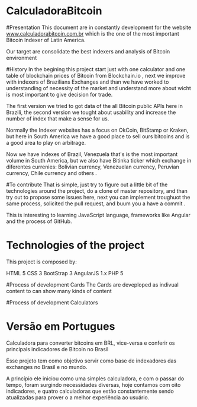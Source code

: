 # CalculadoraBitcoin

#Presentation
 This document are in constantly development for the website www.calculadorabitcoin.com.br which is the one of the most important Bitcoin Indexer of Latin America. 
 
Our target are consolidate the best indexers and analysis of Bitcoin environment 
 
#History 
 In the begining this project start just with one calculator and one table of blockchain prices of Bitcoin from Blockchain.io , next we improve with indexers of Brazilians Exchanges and than we have worked to understanding of necessity of the market and understand more about wicht is most important to give decision for trade.
 
 The first version we tried to got data of the all Bitcoin public APIs here in Brazili, the second version we tought about usability and increase the number of index that make a sense for us. 
 
 Normally the Indexer websites  has a focus on OkCoin, BitStamp or Kraken, but here in South America we have a good place to sell ours bitcoins and is a good area to play on arbitrage.
 
 Now we have indexes of Brazil, Venezuela that's is the most important volume in South America, but we also have Bitinka ticker which exchange in diferentes currenies: Bolivian currency, Venezuelan currency, Peruvian currency, Chile currency and others . 

#To contribute
That is simple, just try to figure out a little bit of the technologies around the project, do a clone of master repository, and than try out to propose some issues here, next you can implement troughuot the same process, solicited the pull request, and buum you a have a commit . 

This is interesting to learning JavaScript language, frameworks like Angular and the process of GitHub.

# Technologies of the project 

This project is composed by:

HTML 5 
CSS 3
BootStrap 3
AngularJS 1.x
PHP 5

#Process of development Cards
The Cards are deveploped as indivual content to can show many kinds of content

#Process of development Calculators



# Versão em Portugues
Calculadora para converter bitcoins em BRL, vice-versa e conferir os principais indicadores de Bitcoin no Brasil

Esse projeto tem como objetivo servir como base de indexadores das exchanges no Brasil e no mundo. 

A princípio ele iniciou como uma simples calculadora, e com o passar do tempo, foram surgindo necessidades diversas, hoje contamos com oito indicadores, e quatro calculadoras que estão constantemente sendo atualizadas para prover o a melhor experiência ao usuário.
